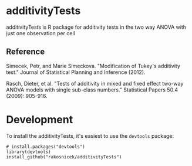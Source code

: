 
# additivityTests

additivityTests is R package for additivity tests in the two way ANOVA with just one observation per cell

## Reference

Simecek, Petr, and Marie Simeckova. "Modification of Tukey's additivity test." Journal of Statistical Planning and Inference (2012).

Rasch, Dieter, et al. "Tests of additivity in mixed and fixed effect two-way ANOVA models with single sub-class numbers." Statistical Papers 50.4 (2009): 905-916.

# Development

To install the additivityTests, it's easiest to use the `devtools` package:

    # install.packages("devtools")
    library(devtools)
    install_github("rakosnicek/additivityTests")

